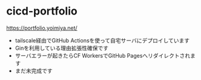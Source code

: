 # cicd-portfolio


https://portfolio.yoimiya.net/


- tailscale経由でGitHub Actionsを使って自宅サーバにデプロイしています
- Ginを利用している理由拡張性確保です
- サーバエラーが起きたらCF WorkersでGitHub Pagesへリダイレクトされます
- まだ未完成です